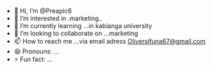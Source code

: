 - 👋 Hi, I’m @Preapic6
- 👀 I’m interested in .marketing..
- 🌱 I’m currently learning ...in kabianga university
- 💞️ I’m looking to collaborate on ...marketing
- 📫 How to reach me ...via email adress Oliversifuna67@gmail.com 
- 😄 Pronouns: ...
- ⚡ Fun fact: ...

<!---
Preapic6/Preapic6 is a ✨ special ✨ repository because its `README.md` (this file) appears on your GitHub profile.
You can click the Preview link to take a look at your changes.
--->

